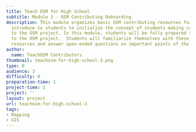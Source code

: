```yaml
---
title: Teach OSM for High School
subtitle: Module 3 - OSM Contributing Onboarding
description: This module organizes basic OSM contributing resources for teachers to
  introduce to students to initialize the concept of students making contributions
  to the OSM project. In this module, students will be fully prepared to contribute
  to the OSM project.  Students will familiarize themselves with these mapping-ready
  resources and answer open-ended questions on important points of the three resources.
author:
  name: TeachOSM Contributors
thumbnail: teachosm-for-high-school-3.png
type: 0
audience: 3
difficulty: 0
preparation-time: 1
project-time: 2
project: ''
layout: project
url: teachosm-for-high-school-3
tags:
- Mapping
- GIS
---
```


